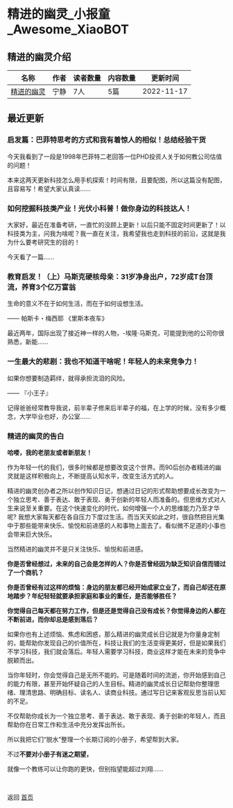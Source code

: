 # 精进的幽灵_小报童_Awesome_XiaoBOT

## 精进的幽灵介绍
>   
  


|名称|作者|读者数量|内容数量|更新时间|
|---|---|---|---|---|
|[精进的幽灵](https://xiaobot.net/p/Nicbook?refer=0b133df9-27dc-423b-8101-639049001c13)|宁静|7人|5篇|2022-11-17|

## 最近更新
### 启发篇：巴菲特思考的方式和我有着惊人的相似！总结经验干货

今天我看到了一段是1998年巴菲特二老回答一位PHD投资人关于如何教公司估值的问题！

本来这两天更新科技怎么用手机探索！时间有限，且要配图，所以这篇没有配图，且容易写！希望大家认真读......

### 如何挖掘科技类产业！光伏小科普！做你身边的科技达人！

大家好，最近在准备考研，一直忙的没顾上更新！以后只能不固定时间更新了！以科技类为主，问我为啥呢？我一直在关注，我希望我也走到科技的前沿，这就是我为什么要考研究生的目的！

今天看了一篇......

### 教育启发！（上）马斯克硬核母亲：31岁净身出户，72岁成T台顶流，养育3个亿万富翁

生命的意义不在于如何生活，而在于如何设想生活。

—— 帕斯卡・梅西耶 《里斯本夜车》

最近两年，国际出现了接近神一样的人物，-埃隆·马斯克，可能提到他的公司你很熟悉，新能......

### 一生最大的悲剧：我也不知道干啥呢！年轻人的未来竞争力！

如果你想要制造羁绊，就得承担流泪的风险。

—— 『小王子』

记得爸爸经常教导我说，前半辈子修来后半辈子的福，在上学的时候，没有多少概念，大学毕业也好，办公室......

### 精进的幽灵的告白

**哈喽，我的老朋友或者新朋友！**

作为年轻一代的我们，很多时候都是想要改变这个世界。而90后创办者精进的幽灵就是这样积极向上，不断提高认知水平，改变生活方式的人。

精进的幽灵创办者之所以创作知识日记，想通过日记的形式帮助想要成长改变为一个独立思考、善于表达、敢于表现、勇于创新的年轻人而准备的。但思维方式对人生来说至关重要。在这个快速变化的时代，如何增强一个人的思维能力乃至才华呢?
我想大家每天都在各自压力下度过生活。而当天天如此之时，很自然把目光集中于那些能带来快乐、愉悦和前进感的人和事物上面去了。看似微不足道的小事也会带来巨大快乐。

当然精进的幽灵并不是只关注快乐、愉悦和前进感。

**你是否曾经想过，未来的自己会是怎样的人？你是否曾经因为缺乏知识自信而错过了一个商机？**

**你是否曾经有过这样的烦恼：身边的朋友都已经开始成家立业了，而自己却还在原地踏步？年纪轻轻就要承担家庭和事业的重任，是否能够胜任？**

**你觉得自己每天都在努力工作，但是还是觉得自己没有成长？你觉得身边的人都在不断前进，而你却总是感到落后？**

如果你也有上述烦恼、焦虑和困惑，那么精进的幽灵成长日记就是为你量身定制的，能帮助你发现自己的价值所在，科技让我们的生活变得更美好，但是如果我们不学习科技，我们就会落后。年轻人需要学习科技，商业这样才能在未来的竞争中脱颖而出。

当你年轻时，你会觉得自己是无所不能的。可是随着时间的流逝，你开始感到自己的能力有限，甚至开始怀疑自己的人生目标。精进的幽灵成长日记帮助你整理思绪、理清思路、明确目标、读名人、读商业科技。通过写日记来客观反思当前认知的不足。

不仅帮助你成长为一个独立思考、善于表达、敢于表现、勇于创新的年轻人，而且帮助你在日常工作和生活中充分发挥出所长。

所以我把它们“脱水”整理一个长期订阅的小册子，希望帮到大家。

不过**不要对小册子有迷之期望，**

就像一个教练可以让你跑的更快，但别指望能超过刘翔......


<a href="https://github.com/Reno9527/awesome-xiaobot" style="color: white; text-decoration: none;">awesome-xiaobot</a>

返回 [首页](../README.md)
